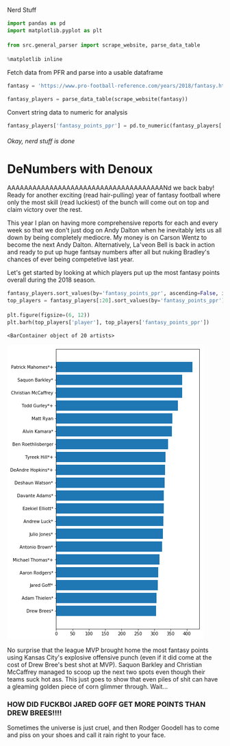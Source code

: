 
Nerd Stuff


```python
import pandas as pd
import matplotlib.pyplot as plt

from src.general_parser import scrape_website, parse_data_table

%matplotlib inline
```

Fetch data from PFR and parse into a usable dataframe


```python
fantasy = 'https://www.pro-football-reference.com/years/2018/fantasy.htm'
```


```python
fantasy_players = parse_data_table(scrape_website(fantasy))
```

Convert string data to numeric for analysis


```python
fantasy_players['fantasy_points_ppr'] = pd.to_numeric(fantasy_players['fantasy_points_ppr'])
```

###### Okay, nerd stuff is done

# DeNumbers with Denoux

AAAAAAAAAAAAAAAAAAAAAAAAAAAAAAAAAAAAANd we back baby! Ready for another exciting (read hair-pulling) year of fantasy football where only the most skill (read luckiest) of the bunch will come out on top and claim victory over the rest.

This year I plan on having more comprehensive reports for each and every week so that we don't just dog on Andy Dalton when he inevitably lets us all down by being completely mediocre. My money is on Carson Wentz to become the next Andy Dalton. Alternatively, La'veon Bell is back in action and ready to put up huge fantsay numbers after all but nuking Bradley's chances of ever being competetive last year.

Let's get started by looking at which players put up the most fantasy points overall during the 2018 season.


```python
fantasy_players.sort_values(by='fantasy_points_ppr', ascending=False, inplace=True)
top_players = fantasy_players[:20].sort_values(by='fantasy_points_ppr')

plt.figure(figsize=(6, 12))
plt.barh(top_players['player'], top_players['fantasy_points_ppr'])
```




    <BarContainer object of 20 artists>




![png](output_9_1.png)


No surprise that the league MVP brought home the most fantasy points using Kansas City's explosive offensive punch (even if it did come at the cost of Drew Bree's best shot at MVP). Saquon Barkley and Christian McCaffrey managed to scoop up the next two spots even though their teams suck hot ass. This just goes to show that even piles of shit can have a gleaming golden piece of corn glimmer through. Wait...

### HOW DID FUCKBOI JARED GOFF GET MORE POINTS THAN DREW BREES!!!!

Sometimes the universe is just cruel, and then Rodger Goodell has to come and piss on your shoes and call it rain right to your face.
